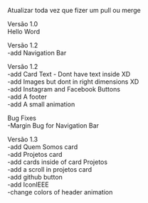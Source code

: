 Atualizar toda vez que fizer um pull ou merge<br />

Versão 1.0<br />
Hello Word<br />

Versão 1.2<br />
-add Navigation Bar<br />

Versão 1.2<br />
-add Card Text - Dont have text inside XD<br />
-add Images but dont in right dimensions XD<br />
-add Instagram and Facebook Buttons<br />
-add A footer<br />
-add A small animation<br />

Bug Fixes<br />
-Margin Bug for Navigation Bar<br />

Versão 1.3<br />
-add Quem Somos card<br />
-add Projetos card<br />
-add cards inside of card Projetos<br />
-add a scroll in projetos card<br />
-add github button<br />
-add IconIEEE<br />
-change colors of header animation<br />


